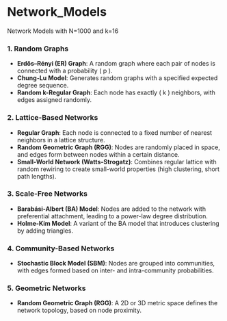 # Network_Models
Network Models with N=1000 and k=16



### 1. Random Graphs
- **Erdős–Rényi (ER) Graph**: A random graph where each pair of nodes is connected with a probability \( p \).
- **Chung-Lu Model**: Generates random graphs with a specified expected degree sequence.
- **Random k-Regular Graph**: Each node has exactly \( k \) neighbors, with edges assigned randomly.

### 2. Lattice-Based Networks
- **Regular Graph**: Each node is connected to a fixed number of nearest neighbors in a lattice structure.
- **Random Geometric Graph (RGG)**: Nodes are randomly placed in space, and edges form between nodes within a certain distance.
- **Small-World Network (Watts-Strogatz)**: Combines regular lattice with random rewiring to create small-world properties (high clustering, short path lengths).

### 3. Scale-Free Networks
- **Barabási-Albert (BA) Model**: Nodes are added to the network with preferential attachment, leading to a power-law degree distribution.
- **Holme-Kim Model**: A variant of the BA model that introduces clustering by adding triangles.

### 4. Community-Based Networks
- **Stochastic Block Model (SBM)**: Nodes are grouped into communities, with edges formed based on inter- and intra-community probabilities.

### 5. Geometric Networks
- **Random Geometric Graph (RGG)**: A 2D or 3D metric space defines the network topology, based on node proximity.
